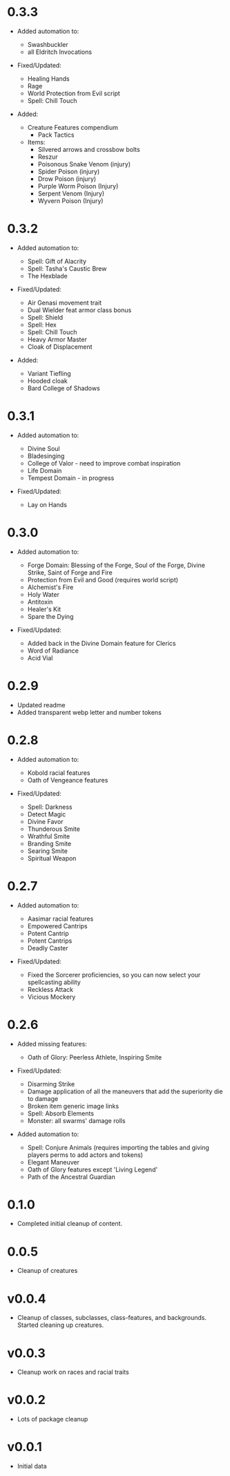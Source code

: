 # 0.3.3
* Added automation to:
  * Swashbuckler 
  * all Eldritch Invocations

* Fixed/Updated:
  * Healing Hands
  * Rage
  * World Protection from Evil script
  * Spell: Chill Touch

* Added:
  * Creature Features compendium
    * Pack Tactics
  * Items:
    * Silvered arrows and crossbow bolts
    * Reszur
    * Poisonous Snake Venom (injury)
    * Spider Poison (injury)
    * Drow Poison (injury)
    * Purple Worm Poison (Injury)
    * Serpent Venom (Injury)
    * Wyvern Poison (Injury)

# 0.3.2
* Added automation to:
  * Spell: Gift of Alacrity
  * Spell: Tasha's Caustic Brew
  * The Hexblade

* Fixed/Updated:
  * Air Genasi movement trait
  * Dual Wielder feat armor class bonus
  * Spell: Shield
  * Spell: Hex
  * Spell: Chill Touch
  * Heavy Armor Master
  * Cloak of Displacement

* Added:
  * Variant Tiefling
  * Hooded cloak
  * Bard College of Shadows

# 0.3.1
* Added automation to:
  * Divine Soul
  * Bladesinging
  * College of Valor - need to improve combat inspiration
  * Life Domain
  * Tempest Domain - in progress

* Fixed/Updated:
  * Lay on Hands

# 0.3.0
* Added automation to:
  * Forge Domain: Blessing of the Forge, Soul of the Forge, Divine Strike, Saint of Forge and Fire
  * Protection from Evil and Good (requires world script)
  * Alchemist's Fire
  * Holy Water
  * Antitoxin
  * Healer's Kit
  * Spare the Dying

* Fixed/Updated:
  * Added back in the Divine Domain feature for Clerics
  * Word of Radiance
  * Acid Vial

# 0.2.9
* Updated readme
* Added transparent webp letter and number tokens

# 0.2.8
* Added automation to:
  * Kobold racial features
  * Oath of Vengeance features

* Fixed/Updated:
  * Spell: Darkness
  * Detect Magic
  * Divine Favor
  * Thunderous Smite
  * Wrathful Smite
  * Branding Smite
  * Searing Smite
  * Spiritual Weapon

# 0.2.7
* Added automation to:
  * Aasimar racial features
  * Empowered Cantrips
  * Potent Cantrip
  * Potent Cantrips
  * Deadly Caster

* Fixed/Updated:
  * Fixed the Sorcerer proficiencies, so you can now select your spellcasting ability
  * Reckless Attack
  * Vicious Mockery
  
# 0.2.6
* Added missing features:
  * Oath of Glory: Peerless Athlete, Inspiring Smite
  
* Fixed/Updated:
  * Disarming Strike
  * Damage application of all the maneuvers that add the superiority die to damage
  * Broken item generic image links
  * Spell: Absorb Elements
  * Monster: all swarms' damage rolls

* Added automation to:
  * Spell: Conjure Animals (requires importing the tables and giving players perms to add actors and tokens) 
  * Elegant Maneuver
  * Oath of Glory features except 'Living Legend'
  * Path of the Ancestral Guardian

# 0.1.0
* Completed initial cleanup of content.

# 0.0.5
* Cleanup of creatures

# v0.0.4
* Cleanup of classes, subclasses, class-features, and backgrounds. Started cleaning up creatures.

# v0.0.3
* Cleanup work on races and racial traits

# v0.0.2
* Lots of package cleanup

# v0.0.1
* Initial data
